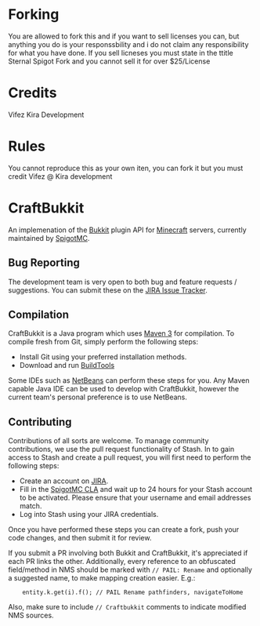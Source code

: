 # Forking
You are allowed to fork this and if you want to sell licenses you can, but anything you do is your responssbility and i do not claim any responsibility for what you have done.
If you sell licneses you must state in the ttitle Sternal Spigot Fork and you cannot sell it for over $25/License

# Credits
Vifez
Kira Development

# Rules
You cannot reproduce this as your own iten, you can fork it but you must credit Vifez @ Kira development

CraftBukkit
======
An implemenation of the [Bukkit](https://hub.spigotmc.org/stash/projects/SPIGOT/repos/bukkit) plugin API for [Minecraft](https://minecraft.net/) servers, currently maintained by [SpigotMC](http://www.spigotmc.org/).

Bug Reporting
-------------
The development team is very open to both bug and feature requests / suggestions. You can submit these on the [JIRA Issue Tracker](http://hub.spigotmc.org/jira/).

Compilation
-----------
CraftBukkit is a Java program which uses [Maven 3](http://maven.apache.org/) for compilation. To compile fresh from Git, simply perform the following steps:

* Install Git using your preferred installation methods.
* Download and run [BuildTools](https://www.spigotmc.org/wiki/buildtools/)
 
Some IDEs such as [NetBeans](https://netbeans.org/) can perform these steps for you. Any Maven capable Java IDE can be used to develop with CraftBukkit, however the current team's personal preference is to use NetBeans.

Contributing
------------
Contributions of all sorts are welcome. To manage community contributions, we use the pull request functionality of Stash. In to gain access to Stash and create a pull request, you will first need to perform the following steps:

* Create an account on [JIRA](http://hub.spigotmc.org/jira/).
* Fill in the [SpigotMC CLA](http://www.spigotmc.org/go/cla) and wait up to 24 hours for your Stash account to be activated. Please ensure that your username and email addresses match.
* Log into Stash using your JIRA credentials.
 
Once you have performed these steps you can create a fork, push your code changes, and then submit it for review.

If you submit a PR involving both Bukkit and CraftBukkit, it's appreciated if each PR links the other. Additionally, every reference to an obfuscated field/method in NMS should be marked with `// PAIL: Rename` and optionally a suggested name, to make mapping creation easier. E.g.:
```
    entity.k.get(i).f(); // PAIL Rename pathfinders, navigateToHome 
```
Also, make sure to include `// Craftbukkit` comments to indicate modified NMS sources.
